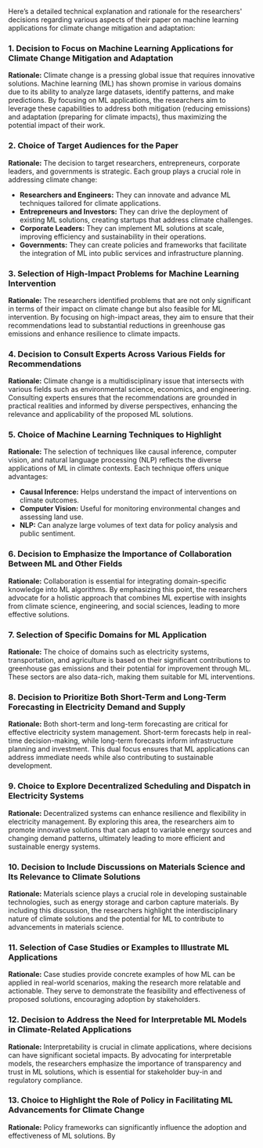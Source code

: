 Here’s a detailed technical explanation and rationale for the researchers' decisions regarding various aspects of their paper on machine learning applications for climate change mitigation and adaptation:

### 1. Decision to Focus on Machine Learning Applications for Climate Change Mitigation and Adaptation
**Rationale:** Climate change is a pressing global issue that requires innovative solutions. Machine learning (ML) has shown promise in various domains due to its ability to analyze large datasets, identify patterns, and make predictions. By focusing on ML applications, the researchers aim to leverage these capabilities to address both mitigation (reducing emissions) and adaptation (preparing for climate impacts), thus maximizing the potential impact of their work.

### 2. Choice of Target Audiences for the Paper
**Rationale:** The decision to target researchers, entrepreneurs, corporate leaders, and governments is strategic. Each group plays a crucial role in addressing climate change:
- **Researchers and Engineers:** They can innovate and advance ML techniques tailored for climate applications.
- **Entrepreneurs and Investors:** They can drive the deployment of existing ML solutions, creating startups that address climate challenges.
- **Corporate Leaders:** They can implement ML solutions at scale, improving efficiency and sustainability in their operations.
- **Governments:** They can create policies and frameworks that facilitate the integration of ML into public services and infrastructure planning.

### 3. Selection of High-Impact Problems for Machine Learning Intervention
**Rationale:** The researchers identified problems that are not only significant in terms of their impact on climate change but also feasible for ML intervention. By focusing on high-impact areas, they aim to ensure that their recommendations lead to substantial reductions in greenhouse gas emissions and enhance resilience to climate impacts.

### 4. Decision to Consult Experts Across Various Fields for Recommendations
**Rationale:** Climate change is a multidisciplinary issue that intersects with various fields such as environmental science, economics, and engineering. Consulting experts ensures that the recommendations are grounded in practical realities and informed by diverse perspectives, enhancing the relevance and applicability of the proposed ML solutions.

### 5. Choice of Machine Learning Techniques to Highlight
**Rationale:** The selection of techniques like causal inference, computer vision, and natural language processing (NLP) reflects the diverse applications of ML in climate contexts. Each technique offers unique advantages:
- **Causal Inference:** Helps understand the impact of interventions on climate outcomes.
- **Computer Vision:** Useful for monitoring environmental changes and assessing land use.
- **NLP:** Can analyze large volumes of text data for policy analysis and public sentiment.

### 6. Decision to Emphasize the Importance of Collaboration Between ML and Other Fields
**Rationale:** Collaboration is essential for integrating domain-specific knowledge into ML algorithms. By emphasizing this point, the researchers advocate for a holistic approach that combines ML expertise with insights from climate science, engineering, and social sciences, leading to more effective solutions.

### 7. Selection of Specific Domains for ML Application
**Rationale:** The choice of domains such as electricity systems, transportation, and agriculture is based on their significant contributions to greenhouse gas emissions and their potential for improvement through ML. These sectors are also data-rich, making them suitable for ML interventions.

### 8. Decision to Prioritize Both Short-Term and Long-Term Forecasting in Electricity Demand and Supply
**Rationale:** Both short-term and long-term forecasting are critical for effective electricity system management. Short-term forecasts help in real-time decision-making, while long-term forecasts inform infrastructure planning and investment. This dual focus ensures that ML applications can address immediate needs while also contributing to sustainable development.

### 9. Choice to Explore Decentralized Scheduling and Dispatch in Electricity Systems
**Rationale:** Decentralized systems can enhance resilience and flexibility in electricity management. By exploring this area, the researchers aim to promote innovative solutions that can adapt to variable energy sources and changing demand patterns, ultimately leading to more efficient and sustainable energy systems.

### 10. Decision to Include Discussions on Materials Science and Its Relevance to Climate Solutions
**Rationale:** Materials science plays a crucial role in developing sustainable technologies, such as energy storage and carbon capture materials. By including this discussion, the researchers highlight the interdisciplinary nature of climate solutions and the potential for ML to contribute to advancements in materials science.

### 11. Selection of Case Studies or Examples to Illustrate ML Applications
**Rationale:** Case studies provide concrete examples of how ML can be applied in real-world scenarios, making the research more relatable and actionable. They serve to demonstrate the feasibility and effectiveness of proposed solutions, encouraging adoption by stakeholders.

### 12. Decision to Address the Need for Interpretable ML Models in Climate-Related Applications
**Rationale:** Interpretability is crucial in climate applications, where decisions can have significant societal impacts. By advocating for interpretable models, the researchers emphasize the importance of transparency and trust in ML solutions, which is essential for stakeholder buy-in and regulatory compliance.

### 13. Choice to Highlight the Role of Policy in Facilitating ML Advancements for Climate Change
**Rationale:** Policy frameworks can significantly influence the adoption and effectiveness of ML solutions. By